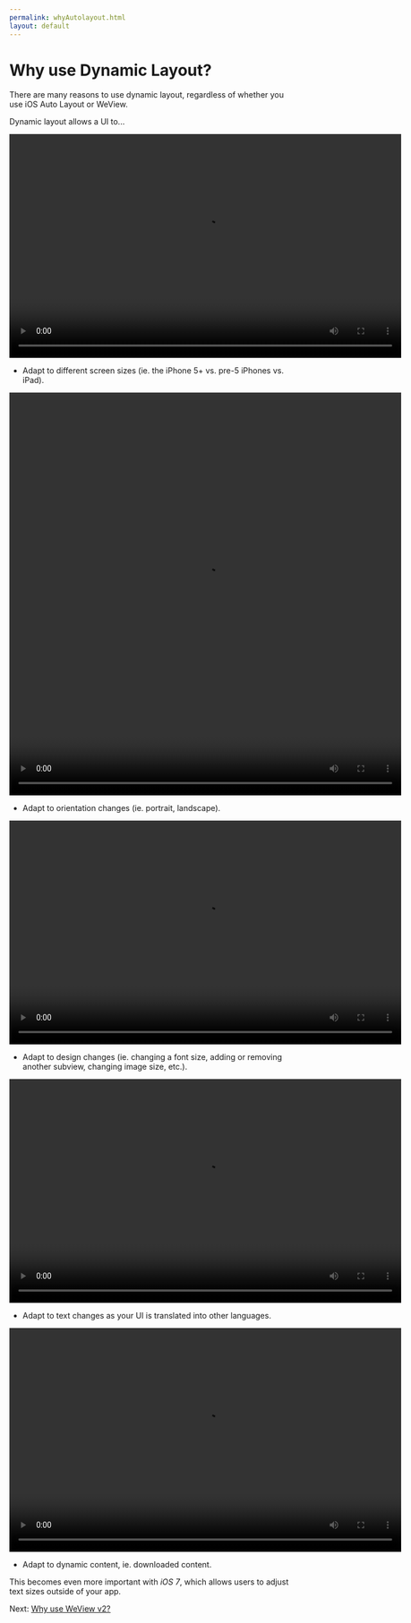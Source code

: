 ```yaml
---
permalink: whyAutolayout.html
layout: default
---
```


# Why use Dynamic Layout?


<!-- TEMPLATE START -->

There are many reasons to use dynamic layout, regardless of whether you use iOS Auto Layout or WeView.

Dynamic layout allows a UI to...

<video WIDTH="700" HEIGHT="400" AUTOPLAY="true" controls="true" LOOP="true" class="embedded_video" >
<source src="videos/video-48A0A583-2C1A-4C07-A0C5-8C2C6AEC9816-40534-000128EF852348D4.mp4" type="video/mp4" />
<source src="videos/video-48A0A583-2C1A-4C07-A0C5-8C2C6AEC9816-40534-000128EF852348D4.webm" type="video/webm" />
</video>

* Adapt to different screen sizes (ie. the iPhone 5+ vs. pre-5 iPhones vs. iPad).

<video WIDTH="700" HEIGHT="720" AUTOPLAY="true" controls="true" LOOP="true" class="embedded_video" >
<source src="videos/video-B65F43E6-782E-4720-9627-08E1C68DFE27-40626-0001290E9C43FBD9.mp4" type="video/mp4" />
<source src="videos/video-B65F43E6-782E-4720-9627-08E1C68DFE27-40626-0001290E9C43FBD9.webm" type="video/webm" />
</video>

* Adapt to orientation changes (ie. portrait, landscape).

<video WIDTH="700" HEIGHT="400" AUTOPLAY="true" controls="true" LOOP="true" class="embedded_video" >
<source src="videos/video-CDD46EE8-BEB1-4503-878A-98DBE1F233B3-41336-00012A027B81E197.mp4" type="video/mp4" />
<source src="videos/video-CDD46EE8-BEB1-4503-878A-98DBE1F233B3-41336-00012A027B81E197.webm" type="video/webm" />
</video>

* Adapt to design changes (ie. changing a font size, adding or removing another subview, changing image size, etc.).

<video WIDTH="700" HEIGHT="400" AUTOPLAY="true" controls="true" LOOP="true" class="embedded_video" >
<source src="videos/video-8A140AD5-0917-484C-8D95-CF61C56013B8-41449-00012A2240C919BA.mp4" type="video/mp4" />
<source src="videos/video-8A140AD5-0917-484C-8D95-CF61C56013B8-41449-00012A2240C919BA.webm" type="video/webm" />
</video>

* Adapt to text changes as your UI is translated into other languages.

<video WIDTH="700" HEIGHT="400" AUTOPLAY="true" controls="true" LOOP="true" class="embedded_video" >
<source src="videos/video-FB90AF04-3B78-4AD2-884C-032583E541A2-41562-00012A63F46A3550.mp4" type="video/mp4" />
<source src="videos/video-FB90AF04-3B78-4AD2-884C-032583E541A2-41562-00012A63F46A3550.webm" type="video/webm" />
</video>

* Adapt to dynamic content, ie. downloaded content.

This becomes even more important with _iOS 7_, which allows users to adjust text sizes outside of your app.

<!-- TEMPLATE END -->

<p class="nextLink">Next:  <a href="whyWeView2.html">Why use WeView v2?</a></p>